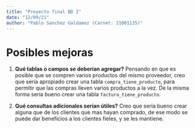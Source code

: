 ```yaml
---
title: "Proyecto final BD I"
date: "12/09/21"
author: "Pablo Sanchez Galdamez (Carnet: 21001135)"
---
```


<!--
Escriba una descripción breve de cómo se podría mejorar la base de datos para
una administración más eficiente del negocio. ¿Qué tablas o campos se deberían
agregar? ¿Qué consultas adicionales serían útiles?
-->

Posibles mejoras
================

1. **Qué tablas o campos se deberían agregar?** Pensando en que es posible que
   se compren varios productos del mismo proveedor, creo que seria apropiado
   crear una tabla `compra_tiene_producto`, para permitir que las compras
   lleven varios productos a la vez. De la misma forma seria bueno crear una
   tabla `factura_tiene_producto`.

2. **Qué consultas adicionales serían útiles?** Creo que seria bueno crear
   alguna que de los clientes que mas hayan comprado, de ese modo se puede dar
   beneficios a los clientes fieles, y se les mantiene.
